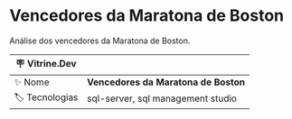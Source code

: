   # Vencedores da Maratona de Boston

Análise dos vencedores da Maratona de Boston.

| :placard: Vitrine.Dev |     |
| -------------  | --- |
| :sparkles: Nome        | **Vencedores da Maratona de Boston**
| :label: Tecnologias | sql-server, sql management studio

<!-- Inserir imagem com a #vitrinedev ao final do link -->
